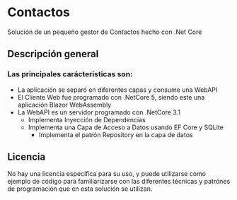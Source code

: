 # Contactos
Solución de un pequeño gestor de Contactos hecho con .Net Core

## Descripción general
### Las principales carácteristicas son:
- La aplicación se separó en diferentes capas y consume una WebAPI
- El Cliente Web fue programado con .NetCore 5, siendo este una aplicación Blazor WebAssembly
- La WebAPI es un servidor programado con .NetCore 3.1
  - Implementa Inyección de Dependencias
  - Implementa una Capa de Acceso a Datos usando EF Core y SQLite
    - Implementa el patrón Repository en la capa de datos
    
    
## Licencia
No hay una licencia específica para su uso, y puede utilizarse como ejemplo de código para familiarizarse con las diferentes técnicas y patrónes de programación que en esta solución se utilizan.
